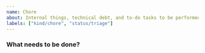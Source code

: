 ```yaml
---
name: Chore
about: Internal things, technical debt, and to-do tasks to be performed.
labels: ["kind/chore", "status/triage"]
---
```


### What needs to be done?
